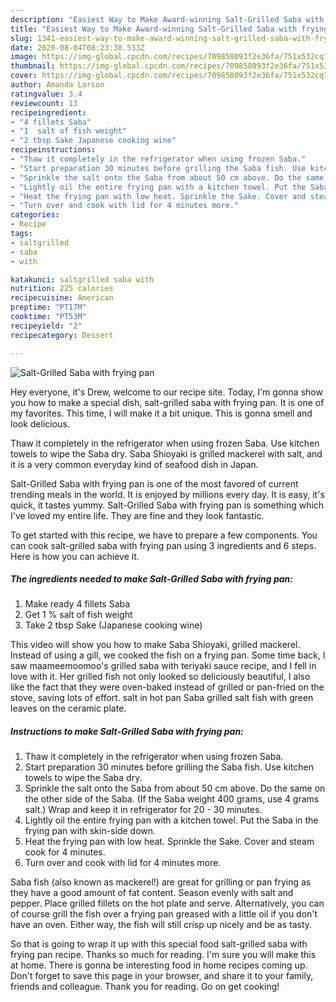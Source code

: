 ```yaml
---
description: "Easiest Way to Make Award-winning Salt-Grilled Saba with frying pan"
title: "Easiest Way to Make Award-winning Salt-Grilled Saba with frying pan"
slug: 1341-easiest-way-to-make-award-winning-salt-grilled-saba-with-frying-pan
date: 2020-08-04T08:23:38.533Z
image: https://img-global.cpcdn.com/recipes/709858093f2e36fa/751x532cq70/salt-grilled-saba-with-frying-pan-recipe-main-photo.jpg
thumbnail: https://img-global.cpcdn.com/recipes/709858093f2e36fa/751x532cq70/salt-grilled-saba-with-frying-pan-recipe-main-photo.jpg
cover: https://img-global.cpcdn.com/recipes/709858093f2e36fa/751x532cq70/salt-grilled-saba-with-frying-pan-recipe-main-photo.jpg
author: Amanda Larson
ratingvalue: 3.4
reviewcount: 13
recipeingredient:
- "4 fillets Saba"
- "1  salt of fish weight"
- "2 tbsp Sake Japanese cooking wine"
recipeinstructions:
- "Thaw it completely in the refrigerator when using frozen Saba."
- "Start preparation 30 minutes before grilling the Saba fish. Use kitchen towels to wipe the Saba dry."
- "Sprinkle the salt onto the Saba from about 50 cm above. Do the same on the other side of the Saba. (If the Saba weight 400 grams, use 4 grams salt.) Wrap and keep it in refrigerator for 20 - 30 minutes."
- "Lightly oil the entire frying pan with a kitchen towel. Put the Saba in the frying pan with skin-side down."
- "Heat the frying pan with low heat. Sprinkle the Sake. Cover and steam cook for 4 minutes."
- "Turn over and cook with lid for 4 minutes more."
categories:
- Recipe
tags:
- saltgrilled
- saba
- with

katakunci: saltgrilled saba with 
nutrition: 225 calories
recipecuisine: American
preptime: "PT17M"
cooktime: "PT53M"
recipeyield: "2"
recipecategory: Dessert

---
```



![Salt-Grilled Saba with frying pan](https://img-global.cpcdn.com/recipes/709858093f2e36fa/751x532cq70/salt-grilled-saba-with-frying-pan-recipe-main-photo.jpg)

Hey everyone, it's Drew, welcome to our recipe site. Today, I'm gonna show you how to make a special dish, salt-grilled saba with frying pan. It is one of my favorites. This time, I will make it a bit unique. This is gonna smell and look delicious.

Thaw it completely in the refrigerator when using frozen Saba. Use kitchen towels to wipe the Saba dry. Saba Shioyaki is grilled mackerel with salt, and it is a very common everyday kind of seafood dish in Japan.

Salt-Grilled Saba with frying pan is one of the most favored of current trending meals in the world. It is enjoyed by millions every day. It is easy, it's quick, it tastes yummy. Salt-Grilled Saba with frying pan is something which I've loved my entire life. They are fine and they look fantastic.


To get started with this recipe, we have to prepare a few components. You can cook salt-grilled saba with frying pan using 3 ingredients and 6 steps. Here is how you can achieve it.

<!--inarticleads1-->

##### The ingredients needed to make Salt-Grilled Saba with frying pan:

1. Make ready 4 fillets Saba
1. Get 1 % salt of fish weight
1. Take 2 tbsp Sake (Japanese cooking wine)


This video will show you how to make Saba Shioyaki, grilled mackerel. Instead of using a gill, we cooked the fish on a frying pan. Some time back, I saw maameemoomoo&#39;s grilled saba with teriyaki sauce recipe, and I fell in love with it. Her grilled fish not only looked so deliciously beautiful, I also like the fact that they were oven-baked instead of grilled or pan-fried on the stove, saving lots of effort. salt in hot pan Saba grilled salt fish with green leaves on the ceramic plate. 

<!--inarticleads2-->

##### Instructions to make Salt-Grilled Saba with frying pan:

1. Thaw it completely in the refrigerator when using frozen Saba.
1. Start preparation 30 minutes before grilling the Saba fish. Use kitchen towels to wipe the Saba dry.
1. Sprinkle the salt onto the Saba from about 50 cm above. Do the same on the other side of the Saba. (If the Saba weight 400 grams, use 4 grams salt.) Wrap and keep it in refrigerator for 20 - 30 minutes.
1. Lightly oil the entire frying pan with a kitchen towel. Put the Saba in the frying pan with skin-side down.
1. Heat the frying pan with low heat. Sprinkle the Sake. Cover and steam cook for 4 minutes.
1. Turn over and cook with lid for 4 minutes more.


Saba fish (also known as mackerel!) are great for grilling or pan frying as they have a good amount of fat content. Season evenly with salt and pepper. Place grilled fillets on the hot plate and serve. Alternatively, you can of course grill the fish over a frying pan greased with a little oil if you don&#39;t have an oven. Either way, the fish will still crisp up nicely and be as tasty. 

So that is going to wrap it up with this special food salt-grilled saba with frying pan recipe. Thanks so much for reading. I'm sure you will make this at home. There is gonna be interesting food in home recipes coming up. Don't forget to save this page in your browser, and share it to your family, friends and colleague. Thank you for reading. Go on get cooking!
